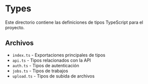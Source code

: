 # Types

Este directorio contiene las definiciones de tipos TypeScript para el proyecto.

## Archivos

- `index.ts` - Exportaciones principales de tipos
- `api.ts` - Tipos relacionados con la API
- `auth.ts` - Tipos de autenticación
- `jobs.ts` - Tipos de trabajos
- `upload.ts` - Tipos de subida de archivos

